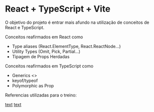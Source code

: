 # React + TypeScript + Vite

O objetivo do projeto é entrar mais afundo na utilização de conceitos de React e TypeScript.

Conceitos reafirmados em React como
  - Type aliases (React.ElementType, React.ReactNode...)
  - Utility Types (Omit, Pick, Partial...)
  - Tipagem de Props Herdadas

Conceitos reafirmados em TypeScript como
  - Generics <>  
  - keyof/typeof
  - Polymorphic as Prop


Referencias utilizadas para o treino:

[text](https://www.youtube.com/watch?v=6M9aZzm-kEc)
[text](https://www.youtube.com/watch?v=EcCTIExsqmI)